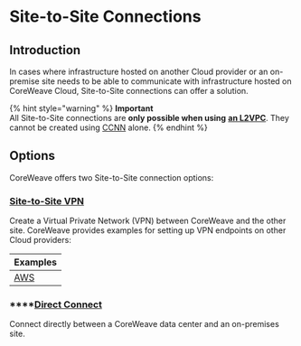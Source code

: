 # Site-to-Site Connections

## Introduction

In cases where infrastructure hosted on another Cloud provider or an on-premise site needs to be able to communicate with infrastructure hosted on CoreWeave Cloud, Site-to-Site connections can offer a solution.

{% hint style="warning" %}
**Important**\
All Site-to-Site connections are **only possible when using** [**an L2VPC**](../layer-2-vpc-l2vpc/). They cannot be created using [CCNN](../coreweave-cloud-native-networking-ccnn.md) alone.
{% endhint %}

## Options

CoreWeave offers two Site-to-Site connection options:

### [**Site-to-Site VPN**](site-to-site-vpn/)

Create a Virtual Private Network (VPN) between CoreWeave and the other site. CoreWeave provides examples for setting up VPN endpoints on other Cloud providers:

| Examples                                |
| --------------------------------------- |
| [AWS](site-to-site-vpn/examples/aws.md) |

### ****[**Direct Connect**](direct-connections.md)

Connect directly between a CoreWeave data center and an on-premises site.
